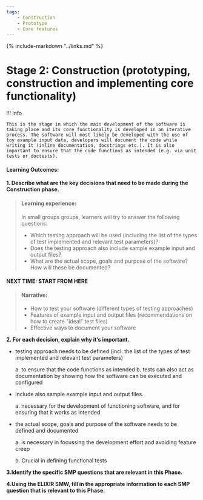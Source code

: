 ```yaml
---
tags:
    - Construction
    - Prototype
    - Core features
---
```


{% include-markdown "../links.md" %}

# Stage 2: Construction (prototyping, construction and implementing core functionality)

!!! info

    This is the stage in which the main development of the software is taking place and its core functionality is developed in an iterative process. The software will most likely be developed with the use of toy example input data, developers will document the code while writing it (inline documentation, docstrings etc.). It is also important to ensure that the code functions as intended (e.g. via unit tests or doctests).

#### Learning Outcomes:

**1. Describe what are the key decisions that need to be made during the Construction phase.**

>#### Learning experience:
> In small groups groups, learners will try to answer the following questions: 
> - Which testing approach will be used (including the list of the types of test implemented and relevant test parameters)?
> - Does the testing approach also include sample example input and output files?
> - What are the actual scope, goals and purpose of the software? How will these be documented?

#### NEXT TIME: START FROM HERE
>#### Narrative: 
> - How to test your software (different types of testing approaches)
> - Features of example input and output files (recommendations on how to create "ideal" test files)
> - Effective ways to document your software



**2. For each decision, explain why it’s important.**
- testing approach needs to be defined (incl. the list of the types of test implemented and relevant test parameters)

    a. to ensure that the code functions as intended
    b. tests can also act as documentation by showing how the software can be executed and configured
    
- include also sample example input and output files.

    a. necessary for the development of functioning software, and for ensuring that it works as intended
    
- the actual scope, goals and purpose of the software needs to be defined and documented

    a. is necessary in focussing the development effort and avoiding feature creep
    
    b. Crucial in defining functional tests

**3.Identify the specific SMP questions that are relevant in this Phase.**

**4.Using the ELIXIR SMW, fill in the appropriate information to each SMP question that is relevant to this Phase.**
